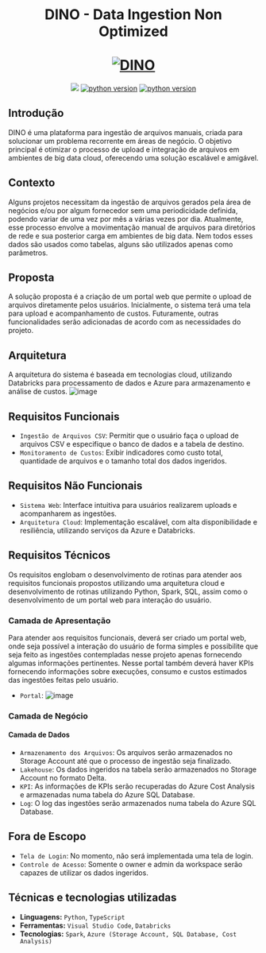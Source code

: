 <div align="center">
  <h1 align="center">
    DINO - Data Ingestion Non Optimized
    <br />
    <br />
    <a href="">
      <img src="https://github.com/user-attachments/assets/4e5bd449-aedb-479c-b54b-0b013f9eaf0d" alt="DINO">
    </a>
  </h1>
</div>

<p align="center">
  <a href="#status" alt="Estado do Projeto"><img src="http://img.shields.io/static/v1?label=STATUS&message=EM%20DESENVOLVIMENTO&color=GREEN&style=flat" /></a>
   <a href=""><img src="https://img.shields.io/badge/npm-10.8.2-blue" alt="python version"></a>
  <a href=""><img src="https://img.shields.io/badge/python-3.12.6-green" alt="python version"></a>
</p>

## Introdução

DINO é uma plataforma para ingestão de arquivos manuais, criada para solucionar um problema recorrente em áreas de negócio. O objetivo principal é otimizar o processo de upload e integração de arquivos em ambientes de big data cloud, oferecendo uma solução escalável e amigável.


## Contexto

Alguns projetos necessitam da ingestão de arquivos gerados pela área de negócios e/ou por algum fornecedor sem uma periodicidade definida, podendo variar de uma vez por mês a várias vezes por dia. Atualmente, esse processo envolve a movimentação manual de arquivos para diretórios de rede e sua posterior carga em ambientes de big data. Nem todos esses dados são usados como tabelas, alguns são utilizados apenas como parâmetros.


## Proposta

A solução proposta é a criação de um portal web que permite o upload de arquivos diretamente pelos usuários. Inicialmente, o sistema terá uma tela para upload e acompanhamento de custos. Futuramente, outras funcionalidades serão adicionadas de acordo com as necessidades do projeto.


## Arquitetura

A arquitetura do sistema é baseada em tecnologias cloud, utilizando Databricks para processamento de dados e Azure para armazenamento e análise de custos.
![image](https://github.com/user-attachments/assets/07e846b5-8efe-496f-b61c-702fa3eab4cc)


## Requisitos Funcionais

- `Ingestão de Arquivos CSV`: Permitir que o usuário faça o upload de arquivos CSV e especifique o banco de dados e a tabela de destino.
- `Monitoramento de Custos`: Exibir indicadores como custo total, quantidade de arquivos e o tamanho total dos dados ingeridos.


## Requisitos Não Funcionais

- `Sistema Web`: Interface intuitiva para usuários realizarem uploads e acompanharem as ingestões.
- `Arquitetura Cloud`: Implementação escalável, com alta disponibilidade e resiliência, utilizando serviços da Azure e Databricks.

## Requisitos Técnicos
Os requisitos englobam o desenvolvimento de rotinas para atender aos requisitos funcionais propostos utilizando uma arquitetura cloud e desenvolvimento de rotinas utilizando Python, Spark, SQL, assim como o desenvolvimento de um portal web para interação do usuário.

### Camada de Apresentação
Para atender aos requisitos funcionais, deverá ser criado um portal web, onde seja possível a interação do usuário de forma simples e possibilite que seja feito as ingestões contempladas nesse projeto apenas fornecendo algumas informações pertinentes.
Nesse portal também deverá haver KPIs fornecendo informações sobre execuções, consumo e custos estimados das ingestões feitas pelo usuário.

- `Portal`:
  ![image](https://github.com/user-attachments/assets/9bb110f8-5d56-437d-909a-2beacd5c8c5b)

### Camada de Negócio

#### Camada de Dados
- `Armazenamento dos Arquivos`: Os arquivos serão armazenados no Storage Account até que o processo de ingestão seja finalizado.
- `Lakehouse`: Os dados ingeridos na tabela serão armazenados no Storage Account no formato Delta.
- `KPI`: As informações de KPIs serão recuperadas do Azure Cost Analysis e armazenadas numa tabela do Azure SQL Database.
- `Log`: O log das ingestões serão armazenados numa tabela do Azure SQL Database.

## Fora de Escopo

- `Tela de Login`: No momento, não será implementada uma tela de login.
- `Controle de Acesso`: Somente o owner e admin da workspace serão capazes de utilizar os dados ingeridos.

## Técnicas e tecnologias utilizadas

- **Linguagens:** ``Python``, ``TypeScript``
- **Ferramentas:** ``Visual Studio Code``, ``Databricks``
- **Tecnologias:** ``Spark``, ``Azure (Storage Account, SQL Database, Cost Analysis)``
